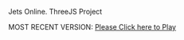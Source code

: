 Jets Online. ThreeJS Project

MOST RECENT VERSION: [Please Click here to Play](https://rawcdn.githack.com/alperenbutun/jets-online/ea7e786/index.html)
